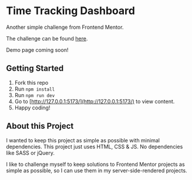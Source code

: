 # Time Tracking Dashboard

Another simple challenge from Frontend Mentor.

The challenge can be found [here](https://www.frontendmentor.io/challenges/time-tracking-dashboard-UIQ7167Jw/hub/time-tracking-dashboard-vWEW-Y5na0).

Demo page coming soon!

## Getting Started

1. Fork this repo
2. Run `npm install`
3. Run `npm run dev`
4. Go to [http://127.0.0.1:5173/](http://127.0.0.1:5173/) to view content.
5. Happy coding!

## About this Project

I wanted to keep this project as simple as possible with minimal dependencies. This project just uses HTML, CSS & JS. No dependencies like SASS or jQuery.

I like to challenge myself to keep solutions to Frontend Mentor projects as simple as possible, so I can use them in my server-side-rendered projects.
